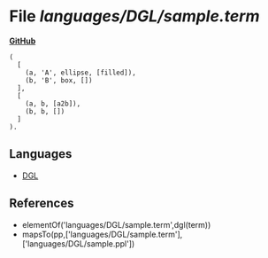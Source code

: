 # File _languages/DGL/sample.term_
**[GitHub](https://github.com/softlang/yas/blob/master/languages/DGL/sample.term)**
```
(
  [
    (a, 'A', ellipse, [filled]),
    (b, 'B', box, [])
  ],
  [
    (a, b, [a2b]),
    (b, b, [])
  ] 
).
```

## Languages
* [DGL](../languages/DGL.md)

## References
* elementOf('languages/DGL/sample.term',dgl(term))
* mapsTo(pp,['languages/DGL/sample.term'],['languages/DGL/sample.ppl'])
